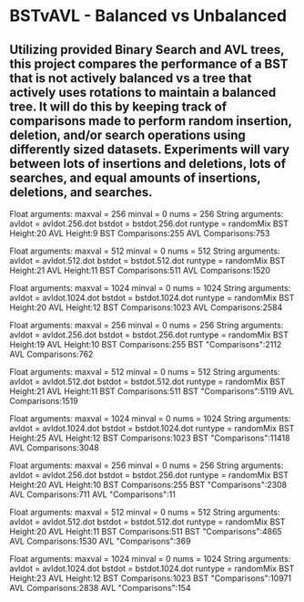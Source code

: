 # BSTvAVL - Balanced vs Unbalanced
## Utilizing provided Binary Search and AVL trees, this project compares the performance of a BST that is not actively balanced vs a tree that actively uses rotations to maintain a balanced tree. It will do this by keeping track of comparisons made to perform random insertion, deletion, and/or search operations using differently sized datasets. Experiments will vary between lots of insertions and deletions, lots of searches, and equal amounts of insertions, deletions, and searches.


Float arguments:
maxval = 256
minval = 0
nums = 256
String arguments:
avldot = avldot.256.dot
bstdot = bstdot.256.dot
runtype = randomMix
BST Height:20
AVL Height:9
BST Comparisons:255
AVL Comparisons:753


Float arguments:
maxval = 512
minval = 0
nums = 512
String arguments:
avldot = avldot.512.dot
bstdot = bstdot.512.dot
runtype = randomMix
BST Height:21
AVL Height:11
BST Comparisons:511
AVL Comparisons:1520


Float arguments:
maxval = 1024
minval = 0
nums = 1024
String arguments:
avldot = avldot.1024.dot
bstdot = bstdot.1024.dot
runtype = randomMix
BST Height:20
AVL Height:12
BST Comparisons:1023
AVL Comparisons:2584

Float arguments:
maxval = 256
minval = 0
nums = 256
String arguments:
avldot = avldot.256.dot
bstdot = bstdot.256.dot
runtype = randomMix
BST Height:19
AVL Height:10
BST Comparisons:255
BST "Comparisons":2112
AVL Comparisons:762


Float arguments:
maxval = 512
minval = 0
nums = 512
String arguments:
avldot = avldot.512.dot
bstdot = bstdot.512.dot
runtype = randomMix
BST Height:21
AVL Height:11
BST Comparisons:511
BST "Comparisons":5119
AVL Comparisons:1519


Float arguments:
maxval = 1024
minval = 0
nums = 1024
String arguments:
avldot = avldot.1024.dot
bstdot = bstdot.1024.dot
runtype = randomMix
BST Height:25
AVL Height:12
BST Comparisons:1023
BST "Comparisons":11418
AVL Comparisons:3048


Float arguments:
maxval = 256
minval = 0
nums = 256
String arguments:
avldot = avldot.256.dot
bstdot = bstdot.256.dot
runtype = randomMix
BST Height:20
AVL Height:10
BST Comparisons:255
BST "Comparisons":2308
AVL Comparisons:711
AVL "Comparisons":11


Float arguments:
maxval = 512
minval = 0
nums = 512
String arguments:
avldot = avldot.512.dot
bstdot = bstdot.512.dot
runtype = randomMix
BST Height:20
AVL Height:11
BST Comparisons:511
BST "Comparisons":4865
AVL Comparisons:1530
AVL "Comparisons":369


Float arguments:
maxval = 1024
minval = 0
nums = 1024
String arguments:
avldot = avldot.1024.dot
bstdot = bstdot.1024.dot
runtype = randomMix
BST Height:23
AVL Height:12
BST Comparisons:1023
BST "Comparisons":10971
AVL Comparisons:2838
AVL "Comparisons":154